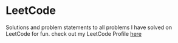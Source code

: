 # LeetCode
Solutions and problem statements to all problems I have solved on LeetCode for fun.
check out my LeetCode Profile [here](https://leetcode.com/sharan_17)
